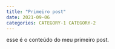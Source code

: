 ```yaml
---
title: "Primeiro post"
date: 2021-09-06
categories: CATEGORY-1 CATEGORY-2
---
```

esse é o conteúdo do meu primeiro post.
